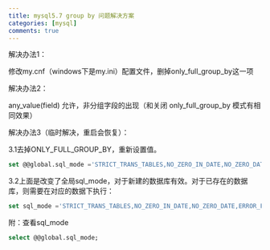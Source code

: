 ```yaml
---
title: mysql5.7 group by 问题解决方案
categories: [mysql]
comments: true
---
```


解决办法1：

修改my.cnf（windows下是my.ini）配置文件，删掉only_full_group_by这一项

解决办法2：

any_value(field) 允许，非分组字段的出现（和关闭 only_full_group_by 模式有相同效果）

解决办法3（临时解决，重启会恢复）：

3.1去掉ONLY_FULL_GROUP_BY，重新设置值。

```sql
set @@global.sql_mode ='STRICT_TRANS_TABLES,NO_ZERO_IN_DATE,NO_ZERO_DATE,ERROR_FOR_DIVISION_BY_ZERO,NO_AUTO_CREATE_USER,NO_ENGINE_SUBSTITUTION';
```

3.2上面是改变了全局sql_mode，对于新建的数据库有效。对于已存在的数据库，则需要在对应的数据下执行：

```sql
set sql_mode ='STRICT_TRANS_TABLES,NO_ZERO_IN_DATE,NO_ZERO_DATE,ERROR_FOR_DIVISION_BY_ZERO,NO_AUTO_CREATE_USER,NO_ENGINE_SUBSTITUTION';
```

附：查看sql_mode

```sql
select @@global.sql_mode;
```
